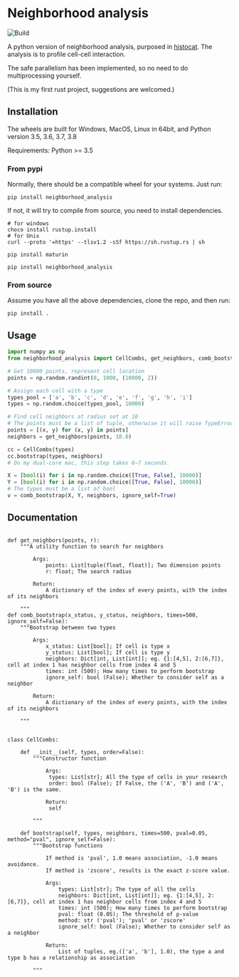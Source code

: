 # Neighborhood analysis

![Build](https://github.com/Mr-Milk/neighborhood_analysis/workflows/Build/badge.svg)

A python version of neighborhood analysis, purposed in [histocat](https://www.nature.com/articles/nmeth.4391). The analysis is 
to profile cell-cell interaction.

The safe parallelism has been implemented, so no need to do multiprocessing yourself.

(This is my first rust project, suggestions are welcomed.)

## Installation

The wheels are built for Windows, MacOS, Linux in 64bit, and Python version 3.5, 3.6, 3.7, 3.8

Requirements: Python >= 3.5

### From pypi

Normally, there should be a compatible wheel for your systems. Just run:

```shell script
pip install neighborhood_analysis
```

If not, it will try to compile from source, you need to install dependencies.

```shell script
# for windows
choco install rustup.install
# for Unix
curl --proto '=https' --tlsv1.2 -sSf https://sh.rustup.rs | sh

pip install maturin

pip install neighborhood_analysis
```


### From source

Assume you have all the above dependencies, clone the repo, and then run:

```shell script
pip install .
```

## Usage

```python
import numpy as np
from neighborhood_analysis import CellCombs, get_neighbors, comb_bootstrap

# Get 10000 points, represent cell location
points = np.random.randint(0, 1000, (10000, 2))

# Assign each cell with a type
types_pool = ['a', 'b', 'c', 'd', 'e', 'f', 'g', 'h', 'i']
types = np.random.choice(types_pool, 10000)

# Find cell neighbors at radius set at 10
# The points must be a list of tuple, otherwise it will raise TypeError
points = [(x, y) for (x, y) in points]
neighbors = get_neighbors(points, 10.0)

cc = CellCombs(types)
cc.bootstrap(types, neighbors)
# On my dual-core mac, this step takes 6~7 seconds.

X = [bool(i) for i in np.random.choice([True, False], 10000)]
Y = [bool(i) for i in np.random.choice([True, False], 10000)]
# The types must be a list of bool
v = comb_bootstrap(X, Y, neighbors, ignore_self=True)

```

## Documentation

```pythonstub

def get_neighbors(points, r):
    """A utility function to search for neighbors
    
        Args:
            points: List[tuple(float, float)]; Two dimension points
            r: float; The search radius
    
        Return:
            A dictionary of the index of every points, with the index of its neighbors

    """
def comb_bootstrap(x_status, y_status, neighbors, times=500, ignore_self=False):
    """Bootstrap between two types
    
        Args:
            x_status: List[bool]; If cell is type x
            y_status: List[bool]; If cell is type y
            neighbors: Dict[int, List[int]]; eg. {1:[4,5], 2:[6,7]}, cell at index 1 has neighbor cells from index 4 and 5
            times: int (500); How many times to perform bootstrap
            ignore_self: bool (False); Whether to consider self as a neighbor
        
        Return:
            A dictionary of the index of every points, with the index of its neighbors

    """


class CellCombs:

    def __init__(self, types, order=False):
        """Constructor function
        
            Args:
             types: List[str]; All the type of cells in your research
             order: bool (False); If False, the ('A', 'B') and ('A', 'B') is the same.
            
            Return:
             self

        """
    
    def bootstrap(self, types, neighbors, times=500, pval=0.05, method="pval", ignore_self=False):
        """Bootstrap functions
        
            If method is 'pval', 1.0 means association, -1.0 means avoidance.
            If method is 'zscore', results is the exact z-score value.
            
            Args:
                types: List[str]; The type of all the cells
                neighbors: Dict[int, List[int]]; eg. {1:[4,5], 2:[6,7]}, cell at index 1 has neighbor cells from index 4 and 5
                times: int (500); How many times to perform bootstrap
                pval: float (0.05); The threshold of p-value
                method: str ('pval'); 'pval' or 'zscore'
                ignore_self: bool (False); Whether to consider self as a neighbor
            
            Return:
                List of tuples, eg.(['a', 'b'], 1.0), the type a and type b has a relationship as association
        
        """

```
